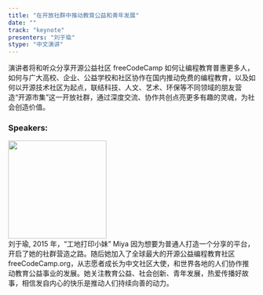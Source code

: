 ```yaml
---
title: "在开放社群中推动教育公益和青年发展"
date: "" 
track: "keynote"
presenters: "刘于瑜"
stype: "中文演讲"
---
```

演讲者将和听众分享开源公益社区 freeCodeCamp 如何让编程教育普惠更多人，如何与广大高校、企业、公益学校和社区协作在国内推动免费的编程教育，以及如何以开源技术社区为起点，联结科技、人文、艺术、环保等不同领域的朋友营造“开源市集”这一开放社群，通过深度交流、协作共创点亮更多有趣的灵魂，为社会创造价值。

### Speakers: 
<img src="images/speaker/2023.png" width="200" />
<br>
刘于瑜,
2015 年，“工地打印小妹” Miya 因为想要为普通人打造一个分享的平台，开启了她的社群营造之路。随后她加入了全球最大的开源公益编程教育社区 freeCodeCamp.org，从志愿者成长为中文社区大使，和世界各地的人们协作推动教育公益事业的发展。她关注教育公益、社会创新、青年发展，热爱传播好故事，相信发自内心的快乐是推动人们持续向善的动力。
 

 